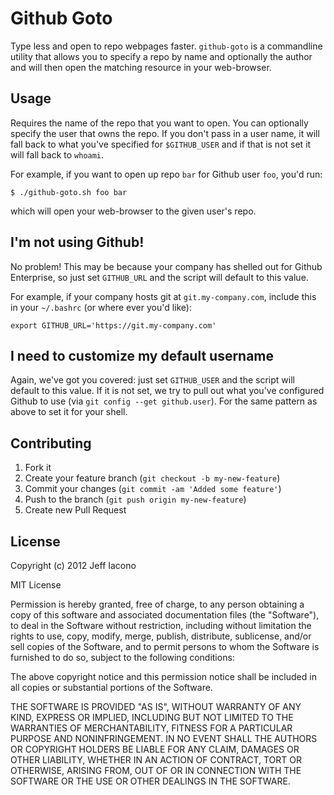 # Github Goto

Type less and open to repo webpages faster. `github-goto` is a commandline
utility that allows you to specify a repo by name and optionally the author
and will then open the matching resource in your web-browser.

## Usage

Requires the name of the repo that you want to open. You can optionally specify
the user that owns the repo. If you don't pass in a user name, it will fall back
to what you've specified for `$GITHUB_USER` and if that is not set it will fall
back to `whoami`.

For example, if you want to open up repo `bar` for Github user `foo`, you'd run:

    $ ./github-goto.sh foo bar

which will open your web-browser to the given user's repo.

## I'm not using Github!

No problem! This may be because your company has shelled out for Github
Enterprise, so just set `GITHUB_URL` and the script will default to this value.

For example, if your company hosts git at `git.my-company.com`, include this in
your `~/.bashrc` (or where ever you'd like):

    export GITHUB_URL='https://git.my-company.com'

## I need to customize my default username

Again, we've got you covered: just set `GITHUB_USER` and the script will default
to this value. If it is not set, we try to pull out what you've configured
Github to use (via `git config --get github.user`). For the same pattern as
above to set it for your shell.

## Contributing

1. Fork it
2. Create your feature branch (`git checkout -b my-new-feature`)
3. Commit your changes (`git commit -am 'Added some feature'`)
4. Push to the branch (`git push origin my-new-feature`)
5. Create new Pull Request

## License

Copyright (c) 2012 Jeff Iacono

MIT License

Permission is hereby granted, free of charge, to any person obtaining
a copy of this software and associated documentation files (the
"Software"), to deal in the Software without restriction, including
without limitation the rights to use, copy, modify, merge, publish,
distribute, sublicense, and/or sell copies of the Software, and to
permit persons to whom the Software is furnished to do so, subject to
the following conditions:

The above copyright notice and this permission notice shall be
included in all copies or substantial portions of the Software.

THE SOFTWARE IS PROVIDED "AS IS", WITHOUT WARRANTY OF ANY KIND,
EXPRESS OR IMPLIED, INCLUDING BUT NOT LIMITED TO THE WARRANTIES OF
MERCHANTABILITY, FITNESS FOR A PARTICULAR PURPOSE AND
NONINFRINGEMENT. IN NO EVENT SHALL THE AUTHORS OR COPYRIGHT HOLDERS BE
LIABLE FOR ANY CLAIM, DAMAGES OR OTHER LIABILITY, WHETHER IN AN ACTION
OF CONTRACT, TORT OR OTHERWISE, ARISING FROM, OUT OF OR IN CONNECTION
WITH THE SOFTWARE OR THE USE OR OTHER DEALINGS IN THE SOFTWARE.
